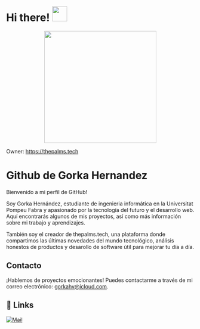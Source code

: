 <h1> Hi there! <img src = "https://raw.githubusercontent.com/MartinHeinz/MartinHeinz/master/wave.gif" width = 40px> </h1>
<p align='center'>
<img src="https://i.ibb.co/rF6DGjx/descarga.jpg" width="300px">
</p>

Owner: https://thepalms.tech

# Github de Gorka Hernandez

Bienvenido a mi perfil de GitHub!

Soy Gorka Hernández, estudiante de ingenieria informática en la Universitat Pompeu Fabra y apasionado por la tecnología del futuro y el desarrollo web. Aquí encontrarás algunos de mis proyectos, así como más información sobre mi trabajo y aprendizajes. 

También soy el creador de thepalms.tech, una plataforma donde compartimos las últimas novedades del mundo tecnológico, análisis honestos de productos y desarollo de software útil para mejorar tu día a día.

## Contacto

¡Hablemos de proyectos emocionantes! Puedes contactarme a través de mi correo electrónico: [gorkahv@icloud.com](mailto:gorkahv@icloud.com).

## 🔗 Links

[![Mail](https://img.shields.io/badge/Gmail-D14836?style=for-the-badge&logo=gmail&logoColor=white)](mailto:gorkahv@icloud.com)







